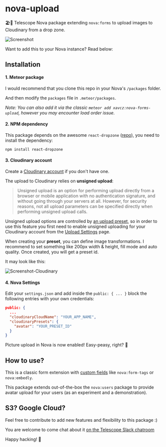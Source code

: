 # nova-upload
🏖🔭 Telescope Nova package extending `nova:forms` to upload images to Cloudinary from a drop zone.

![Screenshot](https://res.cloudinary.com/xavcz/image/upload/v1471534203/Capture_d_e%CC%81cran_2016-08-17_14.22.14_ehwv0d.png)

Want to add this to your Nova instance? Read below:

## Installation

#### 1. Meteor package
I would recommend that you clone this repo in your Nova's `/packages` folder. 

And then modify the `packages` file in `.meteor/packages`. 

*Note: You can also add it via the classic `meteor add xavcz:nova-forms-upload`, however you may encounter load order issue.*

#### 2. NPM dependency
This package depends on the awesome `react-dropzone` ([repo](https://github.com/okonet/react-dropzone)), you need to install the dependency: 
```
npm install react-dropzone
```

#### 3. Cloudinary account
Create a [Cloudinary account](https://cloudinary.com) if you don't have one. 

The upload to Cloudinary relies on **unsigned upload**:

> Unsigned upload is an option for performing upload directly from a browser or mobile application with no authentication signature, and without going through your servers at all. However, for security reasons, not all upload parameters can be specified directly when performing unsigned upload calls.

Unsigned upload options are controlled by [an upload preset](http://cloudinary.com/documentation/upload_images#upload_presets), so in order to use this feature you first need to enable unsigned uploading for your Cloudinary account from the [Upload Settings](https://cloudinary.com/console/settings/upload) page.

When creating your **preset**, you can define image transformations. I recommend to set something like 200px width & height, fill mode and auto quality. Once created, you will get a preset id.

It may look like this:

![Screenshot-Cloudinary](https://res.cloudinary.com/xavcz/image/upload/v1471534183/Capture_d_e%CC%81cran_2016-08-18_17.07.52_tr9uoh.png)

#### 4. Nova Settings
Edit your `settings.json` and add inside the `public: { ... }` block the following entries with your own credentials:

```json
public: {
  ...
  "cloudinaryCloudName": "YOUR_APP_NAME",
  "cloudinaryPresets": {
    "avatar": "YOUR_PRESET_ID"
  }
}
```

Picture upload in Nova is now enabled! Easy-peasy, right? 👯

## How to use?

This is a classic form extension with [custom fields](https://www.youtube.com/watch?v=1yTT48xaSy8) like `nova:form-tags` or `nova:embedly`.

This package extends out-of-the-box the `nova:users` package to provide avatar upload for your users (as an experiment and a demonstration).

## S3? Google Cloud?
Feel free to contribute to add new features and flexibility to this package :)

You are welcome to come chat about it [on the Telescope Slack chatroom](http://slack.telescopeapp.org)

Happy hacking! 🚀

